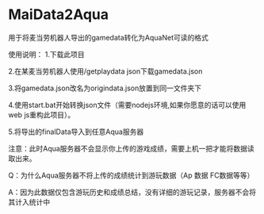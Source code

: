 # MaiData2Aqua
用于将麦当劳机器人导出的gamedata转化为AquaNet可读的格式

使用说明：
1.下载此项目

2.在某麦当劳机器人使用/getplaydata json下载gamedata.json

3.将gamedata.json改名为origindata.json放置到同一文件夹下

4.使用start.bat开始转换json文件（需要nodejs环境,如果你愿意的话可以使用web js重构此项目）。

5.将导出的finalData导入到任意Aqua服务器

注意：此时Aqua服务器不会显示你上传的游戏成绩，需要上机一把才能将数据读取出来。

Q：为什么Aqua服务器不将上传的成绩统计到游玩数据（Ap 数据 FC数据等等）

A：因为此数据仅包含游玩历史和成绩总结，没有详细的游玩记录，服务器不会将其计入统计中